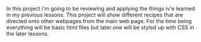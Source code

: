In this project i'm going to be reviewing and applying the things iv'e learned in my previous lessons.
This project will show different recipes that are directed onto other webpages from the main web page.
For the time being everything will be basic html files but later one will be styled up with CSS in the later lessons.